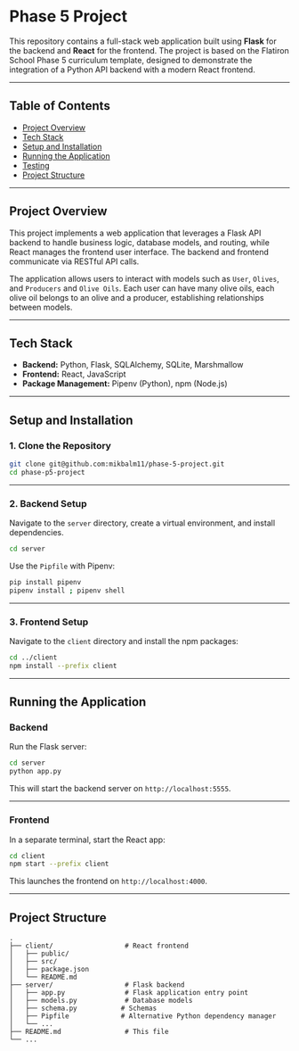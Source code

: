 
# Phase 5 Project

This repository contains a full-stack web application built using **Flask** for the backend and **React** for the frontend. The project is based on the Flatiron School Phase 5 curriculum template, designed to demonstrate the integration of a Python API backend with a modern React frontend.

---

## Table of Contents

- [Project Overview](#project-overview)  
- [Tech Stack](#tech-stack)  
- [Setup and Installation](#setup-and-installation) 
- [Running the Application](#running-the-application)  
- [Testing](#testing)  
- [Project Structure](#project-structure)  

---

## Project Overview

This project implements a web application that leverages a Flask API backend to handle business logic, database models, and routing, while React manages the frontend user interface. The backend and frontend communicate via RESTful API calls.

The application allows users to interact with models such as `User`, `Olives`, and `Producers` and `Olive Oils`. Each user can have many olive oils, each olive oil belongs to an olive and a producer, establishing relationships between models.

---

## Tech Stack

- **Backend:** Python, Flask, SQLAlchemy, SQLite, Marshmallow 
- **Frontend:** React, JavaScript 
- **Package Management:** Pipenv (Python), npm (Node.js) 

---

## Setup and Installation

### 1. Clone the Repository

```bash
git clone git@github.com:mikbalm11/phase-5-project.git
cd phase-p5-project
```

---

### 2. Backend Setup

Navigate to the `server` directory, create a virtual environment, and install dependencies.

```bash
cd server
```

Use the `Pipfile` with Pipenv:

```bash
pip install pipenv
pipenv install ; pipenv shell
```

---

### 3. Frontend Setup

Navigate to the `client` directory and install the npm packages:

```bash
cd ../client
npm install --prefix client
```

---

## Running the Application

### Backend

Run the Flask server:

```bash
cd server
python app.py
```

This will start the backend server on `http://localhost:5555`.

---

### Frontend

In a separate terminal, start the React app:

```bash
cd client
npm start --prefix client
```

This launches the frontend on `http://localhost:4000`.

---


## Project Structure

```
.
├── client/                  # React frontend
│   ├── public/
│   ├── src/
│   ├── package.json
│   └── README.md
├── server/                  # Flask backend
│   ├── app.py               # Flask application entry point
│   ├── models.py            # Database models
│   ├── schema.py           # Schemas
│   ├── Pipfile             # Alternative Python dependency manager
│   └── ...
├── README.md                # This file
└── ...
```